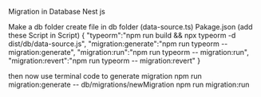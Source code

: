 Migration in Database Nest js

Make a db folder
create file in db folder (data-source.ts)
Pakage.json (add these Script in Script)
{
    "typeorm":"npm run build && npx typeorm -d dist/db/data-source.js",
    "migration:generate":"npm run typeorm -- migration:generate",
    "migration:run":"npm run typeorm -- migration:run",
    "migration:revert":"npm run typeorm -- migration:revert"
}

then now use terminal code to generate  migration
npm run migration:generate -- db/migrations/newMigration
npm run migration:run
